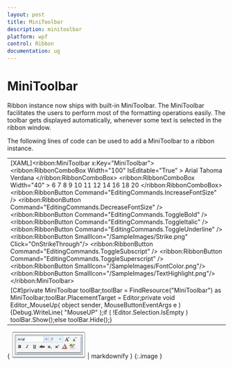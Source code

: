 ```yaml
---
layout: post
title: MiniToolbar
description: minitoolbar
platform: wpf
control: Ribbon
documentation: ug
---
```


# MiniToolbar

Ribbon instance now ships with built-in MiniToolbar. The MiniToolbar facilitates the users to perform most of the formatting operations easily. The toolbar gets displayed automatically, whenever some text is selected in the ribbon window.

The following lines of code can be used to add a MiniToolbar to a ribbon instance.



<table>
<tr>
<td>
[XAML]&lt;ribbon:MiniToolbar x:Key="MiniToolbar"&gt;  &lt;ribbon:RibbonComboBox Width="100" IsEditable="True" &gt;    <ComboBoxItem>Arial</ComboBoxItem>    <ComboBoxItem>Tahoma</ComboBoxItem>    <ComboBoxItem>Verdana</ComboBoxItem>  &lt;/ribbon:RibbonComboBox&gt;  &lt;ribbon:RibbonComboBox Width="40" &gt;    <ComboBoxItem>6</ComboBoxItem>    <ComboBoxItem>7</ComboBoxItem>    <ComboBoxItem>8</ComboBoxItem>    <ComboBoxItem>9</ComboBoxItem>    <ComboBoxItem>10</ComboBoxItem>    <ComboBoxItem>11</ComboBoxItem>    <ComboBoxItem>12</ComboBoxItem>    <ComboBoxItem>14</ComboBoxItem>    <ComboBoxItem>16</ComboBoxItem>    <ComboBoxItem>18</ComboBoxItem>    <ComboBoxItem>20</ComboBoxItem>  &lt;/ribbon:RibbonComboBox&gt;  &lt;ribbon:RibbonButton Command="EditingCommands.IncreaseFontSize" /&gt;  &lt;ribbon:RibbonButton Command="EditingCommands.DecreaseFontSize" /&gt;  &lt;ribbon:RibbonButton Command="EditingCommands.ToggleBold" /&gt;  &lt;ribbon:RibbonButton Command="EditingCommands.ToggleItalic" /&gt;  &lt;ribbon:RibbonButton Command="EditingCommands.ToggleUnderline" /&gt;  &lt;ribbon:RibbonButton SmallIcon="/SampleImages/Strike.png" Click="OnStrikeThrough"/&gt;  &lt;ribbon:RibbonButton Command="EditingCommands.ToggleSubscript" /&gt;  &lt;ribbon:RibbonButton Command="EditingCommands.ToggleSuperscript" /&gt;  &lt;ribbon:RibbonButton SmallIcon="/SampleImages/FontColor.png"/&gt;  &lt;ribbon:RibbonButton SmallIcon="/SampleImages/TextHighlight.png"/&gt;&lt;/ribbon:MiniToolbar&gt;</td></tr>
<tr>
<td>
[C#]private MiniToolbar toolBar;toolBar = FindResource("MiniToolbar") as MiniToolbar;toolBar.PlacementTarget = Editor;private void Editor_MouseUp( object sender, MouseButtonEventArgs e ){Debug.WriteLine( "MouseUP" );if ( !Editor.Selection.IsEmpty ) 			toolBar.Show();else    		toolBar.Hide();}</td></tr>
</table>


{ ![](MiniToolbar_images/MiniToolbar_img1.jpeg) | markdownify }
{:.image }




